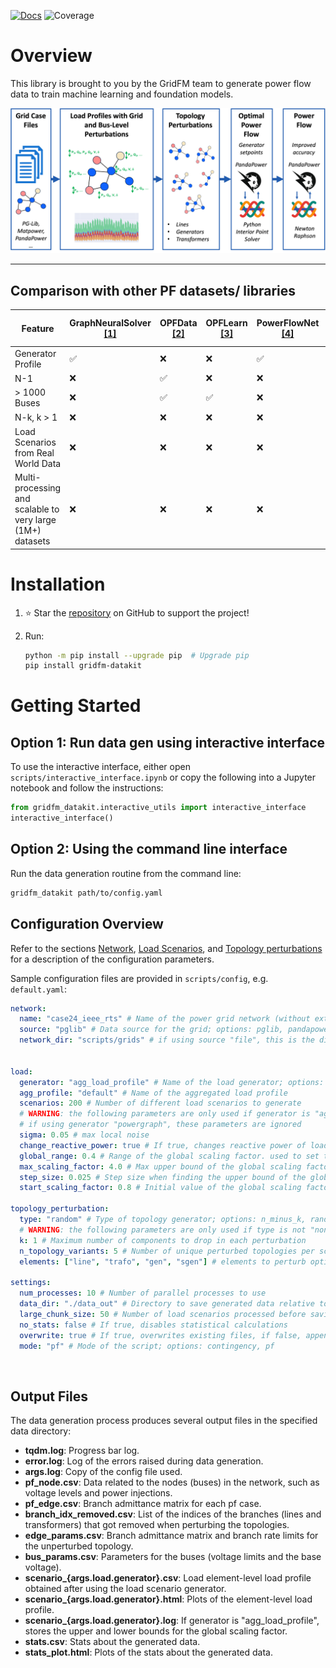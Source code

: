 [![Docs](https://img.shields.io/badge/docs-available-brightgreen)](https://gridfm.github.io/gridfm-datakit/)
![Coverage](https://img.shields.io/badge/coverage-76%25-yellow)


# Overview


This library is brought to you by the GridFM team to generate power flow data to train machine learning and foundation models.



<p align="center">
  <img src="https://raw.githubusercontent.com/gridfm/gridfm-datakit/refs/heads/main/docs/figs/pipeline_readme.png" alt=""/>
  <br/>
</p>


---



## Comparison with other PF datasets/ libraries

| Feature                                                    | GraphNeuralSolver [\[1\]](https://doi.org/10.1016/j.epsr.2020.106547) | OPFData [\[2\]](https://arxiv.org/abs/2406.07234) | OPFLearn [\[3\]](https://arxiv.org/abs/2111.01228) | PowerFlowNet [\[4\]](https://arxiv.org/abs/2311.03415) | TypedGNN [\[5\]](https://doi.org/10.1016/j.engappai.2022.105567) | PF△ [\[6\]](https://www.climatechange.ai/papers/iclr2025/67) | **PGLearn** [\[7\]](https://openreview.net/pdf?id=cecIf0CKnH) | **gridfm-datakit** [\[8\]](https://www.cell.com/joule/fulltext/S2542-4351(24)00470-7) |
| ---------------------------------------------------------- | ----------------- | ------- | -------- | ------------- | -------- | --- | ----------------------------- | ---------- |
| Generator Profile                                          | ✅                | ❌      | ❌       | ✅            | ✅       | ✅  | ❌                            | ❌         |
| N-1                                                        | ❌                | ✅      | ❌       | ❌            | ✅       | ✅  | ✅                            | ✅         |
| > 1000 Buses                                               | ❌                | ✅      | ✅       | ❌            | ❌       | ✅  | ✅                            | ✅         |
| N-k, k > 1                                                 | ❌                | ❌      | ❌       | ❌            | ❌       | ❌  | ❌                            | ✅         |
| Load Scenarios from Real World Data                        | ❌                | ❌      | ❌       | ❌            | ❌       | ❌  | ❌                            | ✅         |
| Multi-processing and scalable to very large (1M+) datasets | ❌                | ❌      | ❌       | ❌            | ❌       | ❌  | ✅                            | ✅         |


# Installation

1. ⭐ Star the [repository](https://github.com/gridfm/gridfm-datakit) on GitHub to support the project!

2. Run:

    ```bash
    python -m pip install --upgrade pip  # Upgrade pip
    pip install gridfm-datakit
    ```

# Getting Started

## Option 1: Run data gen using interactive interface

To use the interactive interface, either open `scripts/interactive_interface.ipynb` or copy the following into a Jupyter notebook and follow the instructions:

```python
from gridfm_datakit.interactive_utils import interactive_interface
interactive_interface()
```


## Option 2: Using the command line interface

Run the data generation routine from the command line:

```bash
gridfm_datakit path/to/config.yaml
```


## Configuration Overview

Refer to the sections [Network](network.md), [Load Scenarios](load_scenarios.md), and [Topology perturbations](topology_perturbations.md) for a description of the configuration parameters.

Sample configuration files are provided in `scripts/config`, e.g. `default.yaml`:

```yaml
network:
  name: "case24_ieee_rts" # Name of the power grid network (without extension)
  source: "pglib" # Data source for the grid; options: pglib, pandapower, file
  network_dir: "scripts/grids" # if using source "file", this is the directory containing the network file (relative to the project root)


load:
  generator: "agg_load_profile" # Name of the load generator; options: agg_load_profile, powergraph
  agg_profile: "default" # Name of the aggregated load profile
  scenarios: 200 # Number of different load scenarios to generate
  # WARNING: the following parameters are only used if generator is "agg_load_profile"
  # if using generator "powergraph", these parameters are ignored
  sigma: 0.05 # max local noise
  change_reactive_power: true # If true, changes reactive power of loads. If False, keeps the ones from the case file
  global_range: 0.4 # Range of the global scaling factor. used to set the lower bound of the scaling factor
  max_scaling_factor: 4.0 # Max upper bound of the global scaling factor
  step_size: 0.025 # Step size when finding the upper bound of the global scaling factor
  start_scaling_factor: 0.8 # Initial value of the global scaling factor

topology_perturbation:
  type: "random" # Type of topology generator; options: n_minus_k, random, none
  # WARNING: the following parameters are only used if type is not "none"
  k: 1 # Maximum number of components to drop in each perturbation
  n_topology_variants: 5 # Number of unique perturbed topologies per scenario
  elements: ["line", "trafo", "gen", "sgen"] # elements to perturb options: line, trafo, gen, sgen

settings:
  num_processes: 10 # Number of parallel processes to use
  data_dir: "./data_out" # Directory to save generated data relative to the project root
  large_chunk_size: 50 # Number of load scenarios processed before saving
  no_stats: false # If true, disables statistical calculations
  overwrite: true # If true, overwrites existing files, if false, appends to files (note that bus_params.csv, edge_params.csv, scenarios_{load.generator}.csv and scenarios_{load.generator}.html will still be overwritten)
  mode: "pf" # Mode of the script; options: contingency, pf
```

<br>

## Output Files

The data generation process produces several output files in the specified data directory:

- **tqdm.log**: Progress bar log.
- **error.log**: Log of the errors raised during data generation.
- **args.log**: Copy of the config file used.
- **pf_node.csv**: Data related to the nodes (buses) in the network, such as voltage levels and power injections.
- **pf_edge.csv**: Branch admittance matrix for each pf case.
- **branch_idx_removed.csv**: List of the indices of the branches (lines and transformers) that got removed when perturbing the topologies.
- **edge_params.csv**: Branch admittance matrix and branch rate limits for the unperturbed topology.
- **bus_params.csv**: Parameters for the buses (voltage limits and the base voltage).
- **scenario_{args.load.generator}.csv**: Load element-level load profile obtained after using the load scenario generator.
- **scenario_{args.load.generator}.html**: Plots of the element-level load profile.
- **scenario_{args.load.generator}.log**: If generator is "agg_load_profile", stores the upper and lower bounds for the global scaling factor.
- **stats.csv**: Stats about the generated data.
- **stats_plot.html**: Plots of the stats about the generated data.

